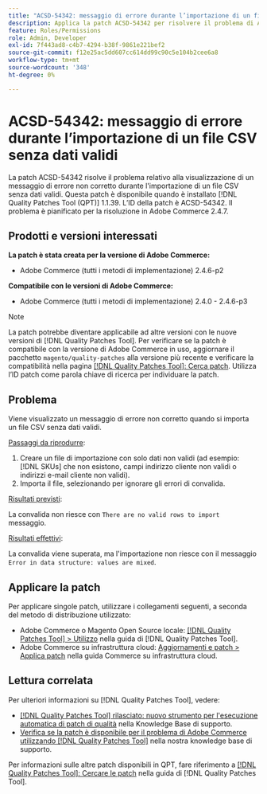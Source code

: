```yaml
---
title: "ACSD-54342: messaggio di errore durante l’importazione di un file CSV senza dati validi"
description: Applica la patch ACSD-54342 per risolvere il problema di Adobe Commerce, in cui si verifica un messaggio di errore non corretto durante l’importazione di un file CSV senza dati validi.
feature: Roles/Permissions
role: Admin, Developer
exl-id: 7f443ad8-c4b7-4294-b38f-9861e221bef2
source-git-commit: f12e25ac5dd607cc614dd99c90c5e104b2cee6a8
workflow-type: tm+mt
source-wordcount: '348'
ht-degree: 0%

---
```


# ACSD-54342: messaggio di errore durante l’importazione di un file CSV senza dati validi

La patch ACSD-54342 risolve il problema relativo alla visualizzazione di un messaggio di errore non corretto durante l&#39;importazione di un file CSV senza dati validi. Questa patch è disponibile quando è installato [!DNL Quality Patches Tool (QPT)] 1.1.39. L’ID della patch è ACSD-54342. Il problema è pianificato per la risoluzione in Adobe Commerce 2.4.7.

## Prodotti e versioni interessati

**La patch è stata creata per la versione di Adobe Commerce:**

* Adobe Commerce (tutti i metodi di implementazione) 2.4.6-p2

**Compatibile con le versioni di Adobe Commerce:**

* Adobe Commerce (tutti i metodi di implementazione) 2.4.0 - 2.4.6-p3

>[!NOTE]
>
>La patch potrebbe diventare applicabile ad altre versioni con le nuove versioni di [!DNL Quality Patches Tool]. Per verificare se la patch è compatibile con la versione di Adobe Commerce in uso, aggiornare il pacchetto `magento/quality-patches` alla versione più recente e verificare la compatibilità nella pagina [[!DNL Quality Patches Tool]: Cerca patch](https://experienceleague.adobe.com/tools/commerce-quality-patches/index.html?lang=it). Utilizza l’ID patch come parola chiave di ricerca per individuare la patch.

## Problema

Viene visualizzato un messaggio di errore non corretto quando si importa un file CSV senza dati validi.

<u>Passaggi da riprodurre</u>:

1. Creare un file di importazione con solo dati non validi (ad esempio: [!DNL SKUs] che non esistono, campi indirizzo cliente non validi o indirizzi e-mail cliente non validi).
1. Importa il file, selezionando per ignorare gli errori di convalida.

<u>Risultati previsti</u>:

La convalida non riesce con `There are no valid rows to import` messaggio.

<u>Risultati effettivi</u>:

La convalida viene superata, ma l&#39;importazione non riesce con il messaggio `Error in data structure: values are mixed`.

## Applicare la patch

Per applicare singole patch, utilizzare i collegamenti seguenti, a seconda del metodo di distribuzione utilizzato:

* Adobe Commerce o Magento Open Source locale: [[!DNL Quality Patches Tool] > Utilizzo](https://experienceleague.adobe.com/docs/commerce-operations/tools/quality-patches-tool/usage.html?lang=it) nella guida di [!DNL Quality Patches Tool].
* Adobe Commerce su infrastruttura cloud: [Aggiornamenti e patch > Applica patch](https://experienceleague.adobe.com/docs/commerce-cloud-service/user-guide/develop/upgrade/apply-patches.html?lang=it) nella guida Commerce su infrastruttura cloud.

## Lettura correlata

Per ulteriori informazioni su [!DNL Quality Patches Tool], vedere:

* [[!DNL Quality Patches Tool] rilasciato: nuovo strumento per l&#39;esecuzione automatica di patch di qualità](/help/announcements/adobe-commerce-announcements/magento-quality-patches-released-new-tool-to-self-serve-quality-patches.md) nella Knowledge Base di supporto.
* [Verifica se la patch è disponibile per il problema di Adobe Commerce utilizzando  [!DNL Quality Patches Tool]](/help/support-tools/patches-available-in-qpt-tool/check-patch-for-magento-issue-with-magento-quality-patches.md) nella nostra knowledge base di supporto.

Per informazioni sulle altre patch disponibili in QPT, fare riferimento a [[!DNL Quality Patches Tool]: Cercare le patch](https://experienceleague.adobe.com/tools/commerce-quality-patches/index.html?lang=it) nella guida di [!DNL Quality Patches Tool].
